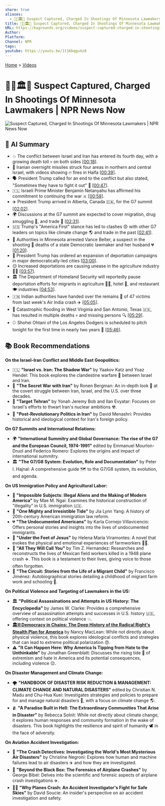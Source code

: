```yaml
---
share: true
aliases:
  - 👤💀🏛️🚓 Suspect Captured, Charged In Shootings Of Minnesota Lawmakers | NPR News Now
title: 👤💀🏛️🚓 Suspect Captured, Charged In Shootings Of Minnesota Lawmakers | NPR News Now
URL: https://bagrounds.org/videos/suspect-captured-charged-in-shootings-of-minnesota-lawmakers-npr-news-now
Author: 
Platform: 
Channel: NPR
tags: 
youtube: https://youtu.be/1t1KbqguXz8
---
```

[Home](../index.md) > [Videos](./index.md)  
# 👤💀🏛️🚓 Suspect Captured, Charged In Shootings Of Minnesota Lawmakers | NPR News Now  
![Suspect Captured, Charged In Shootings Of Minnesota Lawmakers | NPR News Now](https://youtu.be/1t1KbqguXz8)  
  
## 🤖 AI Summary  
* 💥 The conflict between Israel and Iran has entered its fourth day, with a growing death toll 💀 on both sides \[[00:18](http://www.youtube.com/watch?v=1t1KbqguXz8&t=18)\].  
* 🚀 Iranian overnight missiles struck four areas in northern and central Israel, with videos showing 🔥 fires in Haifa \[[00:39](http://www.youtube.com/watch?v=1t1KbqguXz8&t=39)\].  
* 🗣️ President Trump called for an end to the conflict but also stated, "Sometimes they have to fight it out" 👊 \[[00:47](http://www.youtube.com/watch?v=1t1KbqguXz8&t=47)\].  
* 🇮🇱 Israeli Prime Minister Benjamin Netanyahu has affirmed his commitment to continuing the war ⚔️ \[[00:58](http://www.youtube.com/watch?v=1t1KbqguXz8&t=58)\].  
* ✈️ President Trump arrived in Alberta, Canada 🇨🇦, for the G7 summit \[[02:02](http://www.youtube.com/watch?v=1t1KbqguXz8&t=122)\].  
* 🌍 Discussions at the G7 summit are expected to cover migration, drug smuggling 💊, and trade 🤝 \[[02:31](http://www.youtube.com/watch?v=1t1KbqguXz8&t=151)\].  
* 🇺🇸 Trump's "America First" stance has led to clashes 😠 with other G7 leaders on topics like climate change 🌎 and trade in the past \[[02:41](http://www.youtube.com/watch?v=1t1KbqguXz8&t=161)\].  
* 🚨 Authorities in Minnesota arrested Vance Belter, a suspect in the shooting 🔫 deaths of a state Democratic lawmaker and her husband 💔 \[[01:20](http://www.youtube.com/watch?v=1t1KbqguXz8&t=80)\].  
* 🛂 President Trump has ordered an expansion of deportation campaigns in major democratically-led cities \[[03:00](http://www.youtube.com/watch?v=1t1KbqguXz8&t=180)\].  
* 😔 Increased deportations are causing unease in the agriculture industry 🧑‍🌾 \[[03:57](http://www.youtube.com/watch?v=1t1KbqguXz8&t=237)\].  
* 🏛️ The Department of Homeland Security will reportedly pause deportation efforts for migrants in agriculture 🧑‍🌾, hotel 🏨, and restaurant 🍽️ industries \[[04:53](http://www.youtube.com/watch?v=1t1KbqguXz8&t=293)\].  
* 🇮🇳 Indian authorities have handed over the remains 🦴 of 47 victims from last week's Air India crash ✈️ \[[05:05](http://www.youtube.com/watch?v=1t1KbqguXz8&t=305)\].  
* 🌊 Catastrophic flooding in West Virginia and San Antonio, Texas 🇺🇸, has resulted in multiple deaths 💀 and missing persons 🔍 \[[05:29](http://www.youtube.com/watch?v=1t1KbqguXz8&t=329)\].  
* ⚾ Shohei Ohtani of the Los Angeles Dodgers is scheduled to pitch tonight for the first time in nearly two years 🎉 \[[05:46](http://www.youtube.com/watch?v=1t1KbqguXz8&t=346)\].  
  
## 📚 Book Recommendations  
**On the Israel-Iran Conflict and Middle East Geopolitics:**  
* 🇮🇱 **"Israel vs. Iran: The Shadow War"** by Yaakov Katz and Yoaz Hendel: This book explores the clandestine warfare 🥷 between Israel and Iran.  
* 🤫 **"The Secret War with Iran"** by Ronen Bergman: An in-depth look 👀 at the covert struggle between Iran, Israel, and the U.S. over three decades.  
* 🎯 **"Target Tehran"** by Yonah Jeremy Bob and Ilan Evyatar: Focuses on Israel's efforts to thwart Iran's nuclear ambitions ☢️.  
* 📜 **"Post-Revolutionary Politics in Iran"** by David Menashri: Provides historical and ideological context for Iran's foreign policy.  
  
**On G7 Summits and International Relations:**  
* 🌍 **"International Summitry and Global Governance: The rise of the G7 and the European Council, 1974-1991"** edited by Emmanuel Mourlon-Druol and Federico Romero: Explores the origins and impact of international summitry.  
* 🏛️ **"The G7/G8 System: Evolution, Role and Documentation"** by Peter I. Hajnal: A comprehensive guide 🗺️ to the G7/G8 system, its evolution, and agenda.  
  
**On US Immigration Policy and Agricultural Labor:**  
* 🛂 **"Impossible Subjects: Illegal Aliens and the Making of Modern America"** by Mae M. Ngai: Examines the historical construction of "illegality" in U.S. immigration 🇺🇸.  
* 🌊 **"One Mighty and Irresistible Tide"** by Jia Lynn Yang: A history of 20th-century American immigration law reform.  
* 💔 **"The Undocumented Americans"** by Karla Cornejo Villavicencio: Offers personal stories and insights into the lives of undocumented immigrants.  
* 📖 **"Under the Feet of Jesus"** by Helena María Viramontes: A novel that evokes the physical and emotional experiences of farmworkers 🧑‍🌾.  
* 📝 **"All They Will Call You"** by Tim Z. Hernandez: Researches and reconstructs the lives of Mexican field workers killed in a 1948 plane crash ✈️. This book is a testament to their lives, giving voice to those often forgotten.  
* 👦 **"The Circuit: Stories from the Life of a Migrant Child"** by Francisco Jiménez: Autobiographical stories detailing a childhood of migrant farm work and schooling 🎒.  
  
**On Political Violence and Targeting of Lawmakers in the US:**  
* 🏛️ **"Political Assassinations and Attempts in US History: The Encyclopedia"** by James W. Clarke: Provides a comprehensive overview of assassination attempts and successes in U.S. history 🇺🇸, offering context on political violence 💥.  
* **[🏛️⛓️ Democracy in Chains: The Deep History of the Radical Right's Stealth Plan for America](../books/democracy-in-chains-the-deep-history-of-the-radical-rights-stealth-plan-for-america.md)** by Nancy MacLean: While not directly about physical violence, this book explores ideological conflicts and strategies that can lead to extreme political polarization 😠.  
* ⚠️ **"It Can Happen Here: Why America Is Tipping from Hate to the Unthinkable"** by Jonathan Greenblatt: Discusses the rising tide 🌊 of extremism and hate in America and its potential consequences, including violence 😔.  
  
**On Disaster Management and Climate Change:**  
* 🌪️ **"HANDBOOK OF DISASTER RISK REDUCTION & MANAGEMENT: CLIMATE CHANGE AND NATURAL DISASTERS"** edited by Christian N. Madu and Chu-Hua Kuei: Investigates strategies and policies to prepare for and manage natural disasters 🌊, with a focus on climate change 🌎.  
* 🫂 **"A Paradise Built in Hell: The Extraordinary Communities That Arise in Disaster"** by Rebecca Solnit: While not directly about climate change, it explores human responses and community formation in the wake of disasters. This book highlights the resilience and spirit of humanity 🕊️ in the face of adversity.  
  
**On Aviation Accident Investigation:**  
* 🔎 **"The Crash Detectives: Investigating the World's Most Mysterious Air Disasters"** by Christine Negroni: Explores how human and machine failures lead to air disasters ✈️ and how they are investigated.  
* 🔬 **"Beyond the Black Box: The Forensics of Airplane Crashes"** by George Bibel: Delves into the scientific and forensic aspects of airplane crash investigations ✈️.  
* 👨‍✈️ **"Why Planes Crash: An Accident Investigator's Fight for Safe Skies"** by David Soucie: An insider's perspective on air accident investigation and safety.